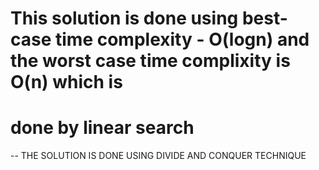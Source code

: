 # This solution is done using best-case time complexity - O(logn) and the worst case time complixity is O(n) which is
# done by linear search

-- THE SOLUTION IS DONE USING DIVIDE AND CONQUER TECHNIQUE
